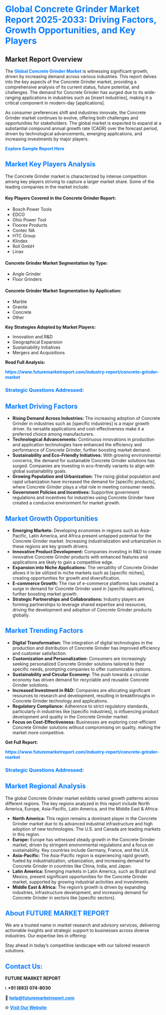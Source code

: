 <h1 style="color: #007BFF;">Global Concrete Grinder Market Report 2025-2033: Driving Factors, Growth Opportunities, and Key Players</h1>

<section id="overview">
<h2>Market Report Overview</h2>
<p>The <a href="https://www.futuremarketreport.com/industry-report/concrete-grinder-market" style="color: #007BFF; text-decoration: none;"><strong>Global Concrete Grinder Market</strong></a> is witnessing significant growth, driven by increasing demand across various industries. This report delves into the key aspects of the Concrete Grinder market, providing a comprehensive analysis of its current status, future potential, and challenges. The demand for Concrete Grinder has surged due to its wide-ranging applications in industries such as [insert industries], making it a critical component in modern-day [applications].</p>
<p>As consumer preferences shift and industries innovate, the Concrete Grinder market continues to evolve, offering both challenges and opportunities for stakeholders. The global market is expected to expand at a substantial compound annual growth rate (CAGR) over the forecast period, driven by technological advancements, emerging applications, and increasing investments by major players.</p>
</section>

<section id="overview">
<p><a href="https://www.futuremarketreport.com/request-sample/reportId=59825" style="color: #007BFF; text-decoration: none;"><strong>Explore Sample Report Here</strong></a></p>
</section>

<section id="key-players">
<h2 style="color: #007BFF;">Market Key Players Analysis</h2>
<p>The Concrete Grinder market is characterized by intense competition among key players striving to capture a larger market share. Some of the leading companies in the market include:</p>
<h4>Key Players Covered in the Concrete Grinder Report:</h4>
<ul><li>Bosch Power Tools</li><li>EDCO</li><li>Ohio Power Tool</li><li>Floorex Products</li><li>Contec NA</li><li>HTC Group</li><li>Klindex</li><li>Roll GmbH</li><li>Linax</li></ul>
<h4>Concrete Grinder Market Segmentation by Type:</h4>
<ul><li>Angle Grinder</li><li>Floor Grinders</li></ul>

<h4>Concrete Grinder Market Segmentation by Application:</h4>
<ul><li>Marble</li><li>Granite</li><li>Concrete</li><li>Other</li></ul>
<p><strong>Key Strategies Adopted by Market Players:</strong></p>
<ul>
<li>Innovation and R&D</li>
<li>Geographical Expansion</li>
<li>Sustainability Initiatives</li>
<li>Mergers and Acquisitions</li>
</ul>
</section>

<section>
<p><strong>Read Full Analysis: </strong></p><a href="https://www.futuremarketreport.com/industry-report/concrete-grinder-market" style="color: #007BFF; text-decoration: none;"><strong>https://www.futuremarketreport.com/industry-report/concrete-grinder-market</strong></a>
<h3 style="color: #007BFF;">Strategic Questions Addressed:</h3>
</section>

<section id="driving-factors">
<h2 style="color: #007BFF;">Market Driving Factors</h2>
<ul>
<li><strong>Rising Demand Across Industries:</strong> The increasing adoption of Concrete Grinder in industries such as [specific industries] is a major growth driver. Its versatile applications and cost-effectiveness make it a preferred choice among manufacturers.</li>
<li><strong>Technological Advancements:</strong> Continuous innovations in production and application technologies have enhanced the efficiency and performance of Concrete Grinder, further boosting market demand.</li>
<li><strong>Sustainability and Eco-Friendly Initiatives:</strong> With growing environmental concerns, the demand for sustainable Concrete Grinder solutions has surged. Companies are investing in eco-friendly variants to align with global sustainability goals.</li>
<li><strong>Growing Population and Urbanization:</strong> The rising global population and rapid urbanization have increased the demand for [specific products], where Concrete Grinder plays a vital role in meeting consumer needs.</li>
<li><strong>Government Policies and Incentives:</strong> Supportive government regulations and incentives for industries using Concrete Grinder have created a conducive environment for market growth.</li>
</ul>
</section>

<section id="growth-opportunities">
<h2 style="color: #007BFF;">Market Growth Opportunities</h2>
<ul>
<li><strong>Emerging Markets:</strong> Developing economies in regions such as Asia-Pacific, Latin America, and Africa present untapped potential for the Concrete Grinder market. Increasing industrialization and urbanization in these regions are key growth drivers.</li>
<li><strong>Innovative Product Development:</strong> Companies investing in R&D to create innovative Concrete Grinder products with enhanced features and applications are likely to gain a competitive edge.</li>
<li><strong>Expansion into Niche Applications:</strong> The versatility of Concrete Grinder allows it to be utilized in niche markets such as [specific niches], creating opportunities for growth and diversification.</li>
<li><strong>E-commerce Growth:</strong> The rise of e-commerce platforms has created a surge in demand for Concrete Grinder used in [specific applications], further boosting market growth.</li>
<li><strong>Strategic Partnerships and Collaborations:</strong> Industry players are forming partnerships to leverage shared expertise and resources, driving the development and adoption of Concrete Grinder products globally.</li>
</ul>
</section>

<section id="trending-factors">
<h2 style="color: #007BFF;">Market Trending Factors</h2>
<ul>
<li><strong>Digital Transformation:</strong> The integration of digital technologies in the production and distribution of Concrete Grinder has improved efficiency and customer satisfaction.</li>
<li><strong>Customization and Personalization:</strong> Consumers are increasingly seeking personalized Concrete Grinder solutions tailored to their specific needs, prompting companies to offer customizable options.</li>
<li><strong>Sustainability and Circular Economy:</strong> The push towards a circular economy has driven demand for recyclable and reusable Concrete Grinder solutions.</li>
<li><strong>Increased Investment in R&D:</strong> Companies are allocating significant resources to research and development, resulting in breakthroughs in Concrete Grinder technology and applications.</li>
<li><strong>Regulatory Compliance:</strong> Adherence to strict regulatory standards, particularly in industries like [specific industries], is influencing product development and quality in the Concrete Grinder market.</li>
<li><strong>Focus on Cost-Effectiveness:</strong> Businesses are exploring cost-efficient Concrete Grinder solutions without compromising on quality, making the market more competitive.</li>
</ul>
</section>

<section>
<p><strong>Get Full Report: </strong></p><a href="https://www.futuremarketreport.com/industry-report/concrete-grinder-market" style="color: #007BFF; text-decoration: none;"><strong>https://www.futuremarketreport.com/industry-report/concrete-grinder-market</strong></a>
<h3 style="color: #007BFF;">Strategic Questions Addressed:</h3>
</section>


<section id="regional-analysis">
<h2 style="color: #007BFF;">Market Regional Analysis</h2>
<p>The global Concrete Grinder market exhibits varied growth patterns across different regions. The key regions analyzed in this report include North America, Europe, Asia-Pacific, Latin America, and the Middle East & Africa:</p>
<ul>
<li><strong>North America:</strong> This region remains a dominant player in the Concrete Grinder market due to its advanced industrial infrastructure and high adoption of new technologies. The U.S. and Canada are leading markets in this region.</li>
<li><strong>Europe:</strong> Europe has witnessed steady growth in the Concrete Grinder market, driven by stringent environmental regulations and a focus on sustainability. Key countries include Germany, France, and the U.K.</li>
<li><strong>Asia-Pacific:</strong> The Asia-Pacific region is experiencing rapid growth, fueled by industrialization, urbanization, and increasing demand for Concrete Grinder in countries like China, India, and Japan.</li>
<li><strong>Latin America:</strong> Emerging markets in Latin America, such as Brazil and Mexico, present significant opportunities for the Concrete Grinder market, supported by growing industrial activities and investments.</li>
<li><strong>Middle East & Africa:</strong> The region’s growth is driven by expanding industries, infrastructure development, and increasing demand for Concrete Grinder in sectors like [specific sectors].</li>
</ul>
</section>

<footer>
<h2 style="color: #007BFF;">About FUTURE MARKET REPORT</h2>
<p>We are a trusted name in market research and advisory services, delivering actionable insights and strategic support to businesses across diverse industries. Our expertise lies in offering:</p>

<p>Stay ahead in today’s competitive landscape with our tailored research solutions.</p>

<h2 style="color: #007BFF;">Contact Us:</h2>
<p><strong>FUTURE MARKET REPORT</strong></p>
<p>📞 <strong>+91 (883) 074-8030</strong></p>
<p>📧 <strong><a href="mailto:help@futuremarketreport.com" style="color: #007BFF;">help@futuremarketreport.com</a></strong></p>
<p>🌐 <strong><a href="https://www.futuremarketreport.com/" style="color: #007BFF;">Visit Our Website</a></strong></p>
</footer>